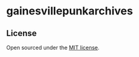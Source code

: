 # gainesvillepunkarchives











## License

Open sourced under the [MIT license](https://github.com/LeNPaul/Millennial/blob/gh-pages/LICENSE.md).
